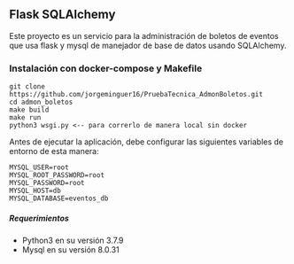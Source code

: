## Flask SQLAlchemy

Este proyecto es un servicio para la administración de boletos de eventos que usa flask y mysql de manejador de base de datos usando SQLAlchemy.

### Instalación con docker-compose y Makefile

```
git clone https://github.com/jorgeminguer16/PruebaTecnica_AdmonBoletos.git
cd admon_boletos
make build
make run
python3 wsgi.py <-- para correrlo de manera local sin docker

```
Antes de ejecutar la aplicación, debe configurar las siguientes variables de entorno de esta manera:
```
MYSQL_USER=root
MYSQL_ROOT_PASSWORD=root
MYSQL_PASSWORD=root
MYSQL_HOST=db
MYSQL_DATABASE=eventos_db
```

##### Requerimientos

* Python3 en su versión 3.7.9
* Mysql en su versión 8.0.31
